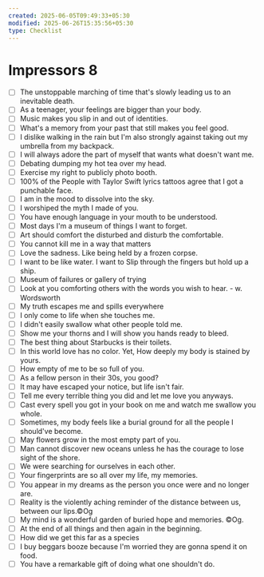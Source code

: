 ```yaml
---
created: 2025-06-05T09:49:33+05:30
modified: 2025-06-26T15:35:56+05:30
type: Checklist
---
```


# Impressors 8

- [ ] The unstoppable marching of time that's slowly leading us to an inevitable death.
- [ ] As a teenager, your feelings are bigger than your body.
- [ ] Music makes you slip in and out of identities.
- [ ] What's a memory from your past that still makes you feel good.
- [ ] I dislike walking in the rain but I'm also strongly against taking out my umbrella from my backpack.
- [ ] I will always adore the part of myself that wants what doesn't want me.
- [ ] Debating dumping my hot tea over my head.
- [ ] Exercise my right to publicly photo booth.
- [ ] 100% of the People with Taylor Swift lyrics tattoos agree that I got a punchable face.
- [ ] I am in the mood to dissolve into the sky.
- [ ] I worshiped the myth I made of you.
- [ ] You have enough language in your mouth to be understood.
- [ ] Most days I'm a museum of things I want to forget.
- [ ] Art should comfort the disturbed and disturb the comfortable.
- [ ] You cannot kill me in a way that matters
- [ ] Love the sadness. Like being held by a frozen corpse.
- [ ] I want to be like water. I want to Slip through the fingers but hold up a ship.
- [ ] Museum of failures or gallery of trying
- [ ] Look at you comforting others with the words you wish to hear. - w. Wordsworth
- [ ] My truth escapes me and spills everywhere
- [ ] I only come to life when she touches me.
- [ ] I didn't easily swallow what other people told me.
- [ ] Show me your thorns and I will show you hands ready to bleed.
- [ ] The best thing about Starbucks is their toilets.
- [ ] In this world love has no color. Yet, How deeply my body is stained by yours.
- [ ] How empty of me to be so full of you.
- [ ] As a fellow person in their 30s, you good?
- [ ] It may have escaped your notice, but life isn't fair.
- [ ] Tell me every terrible thing you did and let me love you anyways.
- [ ] Cast every spell you got in your book on me and watch me swallow you whole.
- [ ] Sometimes, my body feels like a burial ground for all the people I should've become.
- [ ] May flowers grow in the most empty part of you.
- [ ] Man cannot discover new oceans unless he has the courage to lose sight of the shore.
- [ ] We were searching for ourselves in each other.
- [ ] Your fingerprints are so all over my life, my memories.
- [ ] You appear in my dreams as the person you once were and no longer are.
- [ ] Reality is the violently aching reminder of the distance between us, between our lips.©Og
- [ ] My mind is a wonderful garden of buried hope and memories. ©Og.
- [ ] At the end of all things and then again in the beginning.
- [ ] How did we get this far as a species
- [ ] I buy beggars booze because I'm worried they are gonna spend it on food.
- [ ] You have a remarkable gift of doing what one shouldn't do.
